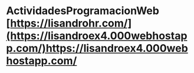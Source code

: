 # ActividadesProgramacionWeb [https://lisandrohr.com/](https://lisandroex4.000webhostapp.com/)https://lisandroex4.000webhostapp.com/
